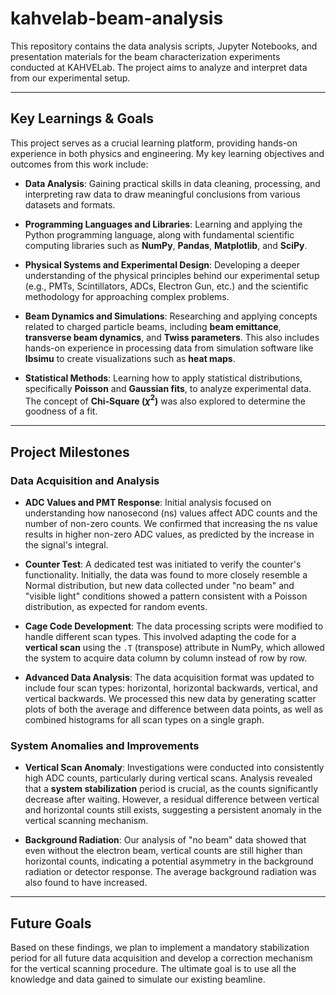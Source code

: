 # kahvelab-beam-analysis

This repository contains the data analysis scripts, Jupyter Notebooks, and presentation materials for the beam characterization experiments conducted at KAHVELab. The project aims to analyze and interpret data from our experimental setup.

---

## Key Learnings & Goals

This project serves as a crucial learning platform, providing hands-on experience in both physics and engineering. My key learning objectives and outcomes from this work include:

- **Data Analysis**: Gaining practical skills in data cleaning, processing, and interpreting raw data to draw meaningful conclusions from various datasets and formats.

- **Programming Languages and Libraries**: Learning and applying the Python programming language, along with fundamental scientific computing libraries such as **NumPy**, **Pandas**, **Matplotlib**, and **SciPy**.

- **Physical Systems and Experimental Design**: Developing a deeper understanding of the physical principles behind our experimental setup (e.g., PMTs, Scintillators, ADCs, Electron Gun, etc.) and the scientific methodology for approaching complex problems.

- **Beam Dynamics and Simulations**: Researching and applying concepts related to charged particle beams, including **beam emittance**, **transverse beam dynamics**, and **Twiss parameters**. This also includes hands-on experience in processing data from simulation software like **Ibsimu** to create visualizations such as **heat maps**.

- **Statistical Methods**: Learning how to apply statistical distributions, specifically **Poisson** and **Gaussian fits**, to analyze experimental data. The concept of **Chi-Square ($\chi^2$)** was also explored to determine the goodness of a fit.

---

## Project Milestones

### Data Acquisition and Analysis

- **ADC Values and PMT Response**: Initial analysis focused on understanding how nanosecond (ns) values affect ADC counts and the number of non-zero counts. We confirmed that increasing the ns value results in higher non-zero ADC values, as predicted by the increase in the signal's integral.

- **Counter Test**: A dedicated test was initiated to verify the counter's functionality. Initially, the data was found to more closely resemble a Normal distribution, but new data collected under "no beam" and "visible light" conditions showed a pattern consistent with a Poisson distribution, as expected for random events.

- **Cage Code Development**: The data processing scripts were modified to handle different scan types. This involved adapting the code for a **vertical scan** using the `.T` (transpose) attribute in NumPy, which allowed the system to acquire data column by column instead of row by row.

- **Advanced Data Analysis**: The data acquisition format was updated to include four scan types: horizontal, horizontal backwards, vertical, and vertical backwards. We processed this new data by generating scatter plots of both the average and difference between data points, as well as combined histograms for all scan types on a single graph.

### System Anomalies and Improvements

- **Vertical Scan Anomaly**: Investigations were conducted into consistently high ADC counts, particularly during vertical scans. Analysis revealed that a **system stabilization** period is crucial, as the counts significantly decrease after waiting. However, a residual difference between vertical and horizontal counts still exists, suggesting a persistent anomaly in the vertical scanning mechanism.

- **Background Radiation**: Our analysis of "no beam" data showed that even without the electron beam, vertical counts are still higher than horizontal counts, indicating a potential asymmetry in the background radiation or detector response. The average background radiation was also found to have increased.

---

## Future Goals

Based on these findings, we plan to implement a mandatory stabilization period for all future data acquisition and develop a correction mechanism for the vertical scanning procedure. The ultimate goal is to use all the knowledge and data gained to simulate our existing beamline.
